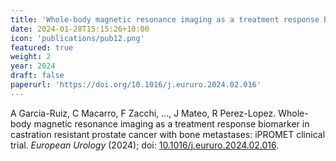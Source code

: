 ```yaml
---
title: 'Whole-body magnetic resonance imaging as a treatment response biomarker in castration resistant prostate cancer with bone metastases: iPROMET clinical trial'
date: 2024-01-28T15:15:26+10:00
icon: 'publications/pub12.png'
featured: true
weight: 2
year: 2024
draft: false
paperurl: 'https://doi.org/10.1016/j.eururo.2024.02.016'
---
```


A Garcia-Ruiz, C Macarro, F Zacchi, ..., J Mateo, R Perez-Lopez. Whole-body magnetic resonance imaging as a treatment response biomarker in castration resistant prostate cancer with bone metastases: iPROMET clinical trial. *European Urology* (2024); doi: [10.1016/j.eururo.2024.02.016](https://doi.org/10.1016/j.eururo.2024.02.016).
